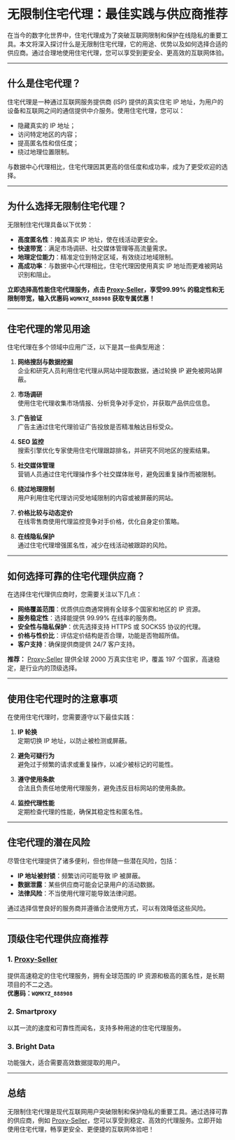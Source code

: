 # 无限制住宅代理：最佳实践与供应商推荐

在当今的数字化世界中，住宅代理成为了突破互联网限制和保护在线隐私的重要工具。本文将深入探讨什么是无限制住宅代理，它的用途、优势以及如何选择合适的供应商。通过合理地使用住宅代理，您可以享受到更安全、更高效的互联网体验。

---

## 什么是住宅代理？

住宅代理是一种通过互联网服务提供商 (ISP) 提供的真实住宅 IP 地址，为用户的设备和互联网之间的通信提供中介服务。使用住宅代理，您可以：

- 隐藏真实的 IP 地址；
- 访问特定地区的内容；
- 提高匿名性和信任度；
- 绕过地理位置限制。

与数据中心代理相比，住宅代理因其更高的信任度和成功率，成为了更受欢迎的选择。

---

## 为什么选择无限制住宅代理？

无限制住宅代理具备以下优势：

- **高度匿名性**：掩盖真实 IP 地址，使在线活动更安全。
- **快速带宽**：满足市场调研、社交媒体管理等高流量需求。
- **地理定位能力**：精准定位到特定区域，有效绕过地域限制。
- **高成功率**：与数据中心代理相比，住宅代理因使用真实 IP 地址而更难被网站识别和阻止。

**立即选择高性能住宅代理服务，点击 [Proxy-Seller](https://bit.ly/proxy-seller-coupon)，享受99.99% 的稳定性和无限制带宽，输入优惠码 `WQMKYZ_888908` 获取专属优惠！**

---

## 住宅代理的常见用途

住宅代理在多个领域中应用广泛，以下是其一些典型用途：

1. **网络搜刮与数据挖掘**  
   企业和研究人员利用住宅代理从网站中提取数据，通过轮换 IP 避免被网站屏蔽。

2. **市场调研**  
   使用住宅代理收集市场情报、分析竞争对手定价，并获取产品供应信息。

3. **广告验证**  
   广告主通过住宅代理验证广告投放是否精准触达目标受众。

4. **SEO 监控**  
   搜索引擎优化专家使用住宅代理跟踪排名，并研究不同地区的搜索结果。

5. **社交媒体管理**  
   营销人员通过住宅代理操作多个社交媒体账号，避免因重复操作而被限制。

6. **绕过地理限制**  
   用户利用住宅代理访问受地域限制的内容或被屏蔽的网站。

7. **价格比较与动态定价**  
   在线零售商使用代理监控竞争对手价格，优化自身定价策略。

8. **在线隐私保护**  
   通过住宅代理增强匿名性，减少在线活动被跟踪的风险。

---

## 如何选择可靠的住宅代理供应商？

在选择住宅代理供应商时，您需要关注以下几点：

- **网络覆盖范围**：优质供应商通常拥有全球多个国家和地区的 IP 资源。
- **服务稳定性**：选择能提供 99.99% 在线率的服务商。
- **安全性与隐私保护**：优先选择支持 HTTPS 或 SOCKS5 协议的代理。
- **价格与性价比**：评估定价结构是否合理，功能是否物超所值。
- **客户支持**：确保提供商提供 24/7 客户支持。

**推荐：** [Proxy-Seller](https://bit.ly/proxy-seller-coupon) 提供全球 2000 万真实住宅 IP，覆盖 197 个国家，高速稳定，是行业内的顶级选择。

---

## 使用住宅代理时的注意事项

在使用住宅代理时，您需要遵守以下最佳实践：

1. **IP 轮换**  
   定期切换 IP 地址，以防止被检测或屏蔽。

2. **避免可疑行为**  
   避免过于频繁的请求或重复操作，以减少被标记的可能性。

3. **遵守使用条款**  
   合法且负责任地使用代理服务，避免违反目标网站的使用条款。

4. **监控代理性能**  
   定期检查代理的性能，确保其稳定性和匿名性。

---

## 住宅代理的潜在风险

尽管住宅代理提供了诸多便利，但也伴随一些潜在风险，包括：

- **IP 地址被封锁**：频繁访问可能导致 IP 被屏蔽。
- **数据泄露**：某些供应商可能会记录用户的活动数据。
- **法律风险**：不当使用代理可能导致法律问题。

通过选择信誉良好的服务商并遵循合法使用方式，可以有效降低这些风险。

---

## 顶级住宅代理供应商推荐

### 1. [Proxy-Seller](https://bit.ly/proxy-seller-coupon)  
提供高速稳定的住宅代理服务，拥有全球范围的 IP 资源和极高的匿名性，是长期项目的不二之选。  
**优惠码：`WQMKYZ_888908`**

### 2. Smartproxy  
以其一流的速度和可靠性而闻名，支持多种用途的住宅代理服务。

### 3. Bright Data  
功能强大，适合需要高效数据提取的用户。

---

## 总结

无限制住宅代理是现代互联网用户突破限制和保护隐私的重要工具。通过选择可靠的供应商，例如 [Proxy-Seller](https://bit.ly/proxy-seller-coupon)，您可以享受到稳定、高效的代理服务。立即开始使用住宅代理，畅享更安全、更便捷的互联网体验吧！
